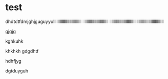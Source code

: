 # test
dhdtdtfdmjghjguguyyullllllllllllllllllllllllllllllllllllllllllllllllllllllllllllllllllllllllllllllllllllllllllllllllllllll






















gjgjg






















kghkuhk






















khkhkh
gdgdhtf



















hdhfjyg



















dgtduyguh
